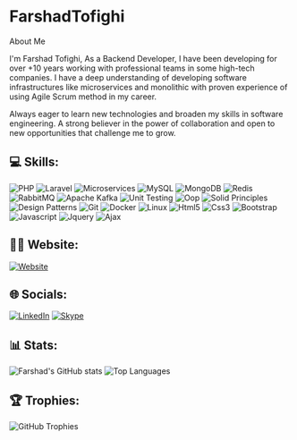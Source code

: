 # FarshadTofighi
About Me

I'm Farshad Tofighi, As a Backend Developer, I have been developing for over +10 years working with professional teams in some high-tech companies. I have a deep understanding of developing software infrastructures like microservices and monolithic with proven experience of using Agile Scrum method in my career.

Always eager to learn new technologies and broaden my skills in software engineering. A strong believer in the power of collaboration and open to new opportunities that challenge me to grow.

## 💻 Skills:
![PHP](https://img.shields.io/badge/Php-777bb4?style=for-the-badge&logo=php&logoColor=white)
![Laravel](https://img.shields.io/badge/Laravel-ff2d20?style=for-the-badge&logo=laravel&logoColor=white)
![Microservices](https://img.shields.io/badge/Microservices-0078d4?style=for-the-badge&logo=microservices&logoColor=white)
![MySQL](https://img.shields.io/badge/Mysql-4479a1?style=for-the-badge&logo=mysql&logoColor=white)
![MongoDB](https://img.shields.io/badge/Mongodb-47a248?style=for-the-badge&logo=mongodb&logoColor=white)
![Redis](https://img.shields.io/badge/Redis-dc382d?style=for-the-badge&logo=redis&logoColor=white)
![RabbitMQ](https://img.shields.io/badge/Rabbitmq-ff6600?style=for-the-badge&logo=rabbitmq&logoColor=white)
![Apache Kafka](https://img.shields.io/badge/Apache_Kafka-231f20?style=for-the-badge&logo=apache-kafka&logoColor=white)
![Unit Testing](https://img.shields.io/badge/Unit_Testing-6db33f?style=for-the-badge&logo=testing&logoColor=white)
![Oop](https://img.shields.io/badge/Oop-007acc?style=for-the-badge)
![Solid Principles](https://img.shields.io/badge/Solid_Principles-ff7f50?style=for-the-badge)
![Design Patterns](https://img.shields.io/badge/Design_Patterns-1e90ff?style=for-the-badge)
![Git](https://img.shields.io/badge/Git-f05032?style=for-the-badge&logo=git&logoColor=white)
![Docker](https://img.shields.io/badge/Docker-2496ed?style=for-the-badge&logo=docker&logoColor=white)
![Linux](https://img.shields.io/badge/Linux-fcc624?style=for-the-badge&logo=linux&logoColor=black)
![Html5](https://img.shields.io/badge/Html5-e34f26?style=for-the-badge&logo=html5&logoColor=white)
![Css3](https://img.shields.io/badge/Css3-1572b6?style=for-the-badge&logo=css3&logoColor=white)
![Bootstrap](https://img.shields.io/badge/Bootstrap-7952b3?style=for-the-badge&logo=bootstrap&logoColor=white)
![Javascript](https://img.shields.io/badge/Javascript-f7df1e?style=for-the-badge&logo=javascript&logoColor=black)
![Jquery](https://img.shields.io/badge/Jquery-0769ad?style=for-the-badge&logo=jquery&logoColor=white)
![Ajax](https://img.shields.io/badge/Ajax-0078d4?style=for-the-badge&logo=ajax&logoColor=white)

## 👨‍💻 Website:
[![Website](https://img.shields.io/badge/farshadth.ir-800080?style=for-the-badge&logo=internet-explorer&logoColor=white)](https://farshadth.ir)

## 🌐 Socials:
[![LinkedIn](https://img.shields.io/badge/LinkedIn-0A66C2?style=for-the-badge&logo=linkedin&logoColor=white)](https://www.linkedin.com/in/farshadth)
[![Skype](https://img.shields.io/badge/Skype-00aff0?style=for-the-badge&logo=skype&logoColor=white)](https://join.skype.com/invite/m1oFsyLhcK4I)

## 📊 Stats:
![Farshad's GitHub stats](https://github-readme-stats.vercel.app/api?username=farshadth&show_icons=true&theme=radical)
![Top Languages](https://github-readme-stats.vercel.app/api/top-langs/?username=farshadth&layout=compact&theme=radical)

## 🏆 Trophies:
![GitHub Trophies](https://github-profile-trophy.vercel.app/?username=farshadth&theme=radical&no-frame=true&margin-w=5&column=6)
